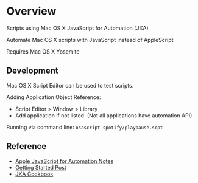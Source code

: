 # Overview

Scripts using Mac OS X JavaScript for Automation (JXA)

Automate Mac OS X scripts with JavaScript instead of AppleScript

Requires Mac OS X Yosemite

## Development

Mac OS X Script Editor can be used to test scripts.

Adding Application Object Reference:
- Script Editor > Window > Library
- Add application if not listed. (Not all applications have automation API)

Running via command line:
`osascript spotify/playpause.scpt`

## Reference

- [Apple JavaScript for Automation Notes](https://developer.apple.com/library/mac/releasenotes/InterapplicationCommunication/RN-JavaScriptForAutomation/index.html)
- [Getting Started Post](http://www.macstories.net/tutorials/getting-started-with-javascript-for-automation-on-yosemite/?utm_source=javascriptweekly&utm_medium=email)
- [JXA Cookbook](https://github.com/dtinth/JXA-Cookbook)
